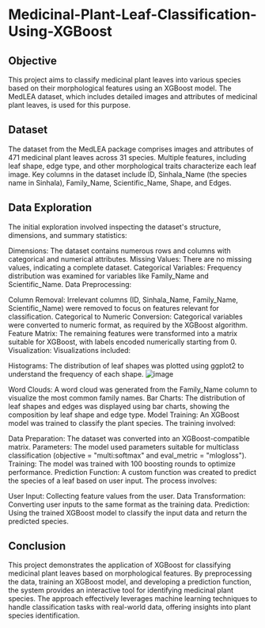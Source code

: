 # Medicinal-Plant-Leaf-Classification-Using-XGBoost
## Objective
This project aims to classify medicinal plant leaves into various species based on their morphological features using an XGBoost model. The MedLEA dataset, which includes detailed images and attributes of medicinal plant leaves, is used for this purpose.

## Dataset
The dataset from the MedLEA package comprises images and attributes of 471 medicinal plant leaves across 31 species. Multiple features, including leaf shape, edge type, and other morphological traits characterize each leaf image. Key columns in the dataset include ID, Sinhala_Name (the species name in Sinhala), Family_Name, Scientific_Name, Shape, and Edges.

## Data Exploration
The initial exploration involved inspecting the dataset's structure, dimensions, and summary statistics:

Dimensions: The dataset contains numerous rows and columns with categorical and numerical attributes.
Missing Values: There are no missing values, indicating a complete dataset.
Categorical Variables: Frequency distribution was examined for variables like Family_Name and Scientific_Name.
Data Preprocessing:

Column Removal: Irrelevant columns (ID, Sinhala_Name, Family_Name, Scientific_Name) were removed to focus on features relevant for classification.
Categorical to Numeric Conversion: Categorical variables were converted to numeric format, as required by the XGBoost algorithm.
Feature Matrix: The remaining features were transformed into a matrix suitable for XGBoost, with labels encoded numerically starting from 0.
Visualization:
Visualizations included:

Histograms: The distribution of leaf shapes was plotted using ggplot2 to understand the frequency of each shape.
![image](https://github.com/user-attachments/assets/7a005b9a-bdee-440f-bdc5-3cd919d01ac8)

Word Clouds: A word cloud was generated from the Family_Name column to visualize the most common family names.
Bar Charts: The distribution of leaf shapes and edges was displayed using bar charts, showing the composition by leaf shape and edge type.
Model Training:
An XGBoost model was trained to classify the plant species. The training involved:

Data Preparation: The dataset was converted into an XGBoost-compatible matrix.
Parameters: The model used parameters suitable for multiclass classification (objective = "multi:softmax" and eval_metric = "mlogloss").
Training: The model was trained with 100 boosting rounds to optimize performance.
Prediction Function:
A custom function was created to predict the species of a leaf based on user input. The process involves:

User Input: Collecting feature values from the user.
Data Transformation: Converting user inputs to the same format as the training data.
Prediction: Using the trained XGBoost model to classify the input data and return the predicted species.

## Conclusion
This project demonstrates the application of XGBoost for classifying medicinal plant leaves based on morphological features. By preprocessing the data, training an XGBoost model, and developing a prediction function, the system provides an interactive tool for identifying medicinal plant species. The approach effectively leverages machine learning techniques to handle classification tasks with real-world data, offering insights into plant species identification.
